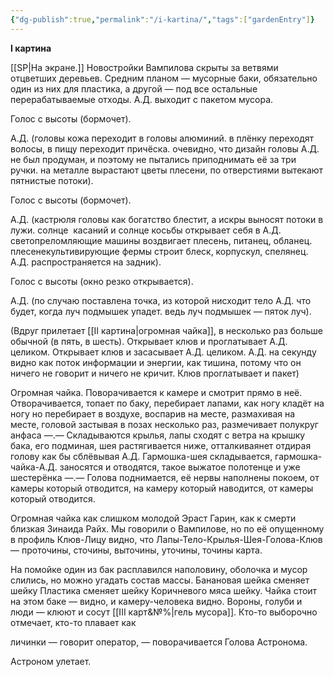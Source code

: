 ```yaml
---
{"dg-publish":true,"permalink":"/i-kartina/","tags":["gardenEntry"]}
---
```


**I картина**

[[SP\|На экране.]] Новостройки Вампилова скрыты за ветвями отцветших деревьев. Средним планом — мусорные баки, обязательно один из них для пластика, а другой — под все остальные перерабатываемые отходы. А.Д. выходит с пакетом мусора.  

Голос с высоты (бормочет).

А.Д. (головы кожа переходит в головы алюминий. в плёнку переходят волосы, в пищу переходит причёска. очевидно, что дизайн головы А.Д. не был продуман, и поэтому не пытались приподнимать её за три ручки. на металле вырастают цветы плесени, по отверстиями вытекают пятнистые потоки).

Голос с высоты (бормочет).

А.Д. (кастрюля головы как богатство блестит, а искры выносят потоки в лужи. солнце  касаний и солнце косьбы открывает себя в А.Д. светопреломляющие машины воздвигает плесень, питанец, обланец. плесенекультивирующие фермы строит блеск, корпускул, спелянец. А.Д. распространяется на задник).

Голос с высоты (окно резко открывается).

А.Д. (по случаю поставлена точка, из которой нисходит тело А.Д. что будет, когда луч подмышек упадет. ведь луч подмышек — пяток луч).

(Вдруг прилетает [[II картина\|огромная чайка]], в несколько раз больше обычной (в пять, в шесть). Открывает клюв и проглатывает А.Д. целиком. Открывает клюв и засасывает А.Д. целиком. А.Д. на секунду видно как поток информации и энергии, как тишина, потому что он ничего не говорит и ничего не кричит. Клюв проглатывает и пакет)

Огромная чайка. Поворачивается к камере и смотрит прямо в неё. Отворачивается, топает по баку, перебирает лапами, как ногу кладёт на ногу но перебирает в воздухе, воспарив на месте, размахивая на месте, головой застывая в позах несколько раз, размечивает полукруг анфаса ­—.— Складываются крылья, лапы сходят с ветра на крышку бака, его подминая, шея растягивается ниже, отталкиваянет отдирая голову как бы сблёвывая А.Д. Гармошка-шея складывается, гармошка-чайка-А.Д. заносятся и отводятся, такое выжатое полотенце и уже шестерёнка —.— Голова поднимается, её нервы наполнены покоем, от камеры который отводится, на камеру который наводится, от камеры который отводится.

Огромная чайка как слишком молодой Эраст Гарин, как к смерти близкая Зинаида Райх. Мы говорили о Вампилове, но по её опущенному в профиль Клюв-Лицу видно, что Лапы-Тело-Крылья-Шея-Голова-Клюв — проточины, сточины, выточины, уточины, точины карта.

На помойке один из бак расплавился наполовину, оболочка и мусор слились, но можно угадать состав массы. Банановая шейка сменяет шейку Пластика сменяет шейку Коричневого мяса шейку. Чайка стоит на этом баке — видно, и камеру-человека видно. Вороны, голуби и люди — клюют и сосут [[III карт&№%\|гель мусора]]. Кто-то выборочно отмечает, кто-то плавает как

личинки — говорит оператор, — поворачивается Голова Астронома.

Астроном улетает.